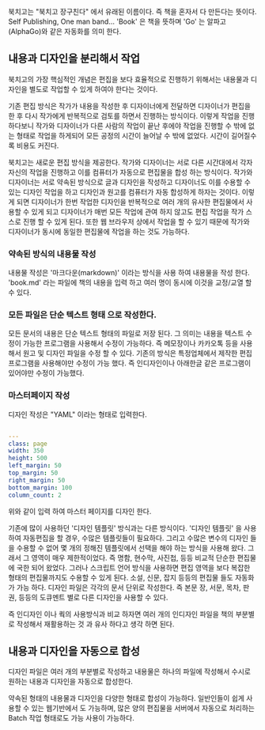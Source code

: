 북치고는 "북치고 장구친다" 에서 유래된 이름이다.
즉 책을 혼자서 다 만든다는 뜻이다. Self Publishing, One man band...
'Book' 은 책을 뜻하며 'Go' 는 알파고(AlphaGo)와 같은 자동화를 의미 한다.

## 내용과 디자인을 분리해서 작업

북치고의 가장 핵심적인 개념은 편집을 보다 효율적으로 진행하기 위해서는 내용물과 디자인을 별도로 작업할 수 있게 하여야 한다는 것이다.

기존 편집 방식은 작가가 내용을 작성한 후 디자이너에게 전달하면 디자이너가 편집을 한 후 다시 작가에게 반복적으로 검토를 하면서 진행하는 방식이다. 이렇게 작업을 진행하다보니 작가와 디자이너가 다른 사람의 작업이 끝난 후에야 작업을 진행할 수 밖에 없는 형태로 작업을 하게되어 모든 공정의 시간이 늘어날 수 밖에 없었다. 시간이 길어질수록 비용도 커진다.

북치고는 새로운 편집 방식을 제공한다.
작가와 디자이너는 서로 다른 시간대에서 각자 자신의 작업을 진행하고 이를 컴퓨터가 자동으로 편집물을 합성 하는 방식이다. 
작가와 디자이너는 서로 약속된 방식으로 글과 디자인을 작성하고 디자이너도 이를 수용할 수 있는 디자인 작업을 하고  디자인과 원고를  컴퓨터가 자동 합성하게 하자는 것이다. 이렇게 되면 디자이너가 한번 작업한 디자인을 반복적으로 여러 개의 유사한 편집물에서 사용할 수 있게 되고 디자이너가 매번 모든 작업에 관여 하지 않고도 편집 작업을 작가 스스로 진행 할 수 있게 된다.
또한 웹 브라우저 상에서 작업을 할 수 있기 때문에 작가와 디자이너가 동시에 동일한 편집물에 작업을 하는 것도 가능하다.

### 약속된 방식의 내용물 작성

내용물 작성은  '마크다운(markdown)' 이라는 방식을 사용 하여 내용물을 작성 한다. 'book.md' 라는 파일에 책의 내용을 입력 하고  여러 명이 동시에 이것을 교정/교열 할 수 있다. 

### 모든 파일은 단순 텍스트 형태 으로 작성한다.

모든 문서의 내용은 단순 텍스트 형태의 파일로 저장 된다. 그 의미는 내용을 텍스트 수정이 가능한 프로그램을 사용해서 수정이 가능하다.  즉 메모장이나 카카오톡 등을 사용해서 원고 및 디자인 파일을 수정 할 수 있다.
기존의 방식은 특정업체에서 제작한 편집프로그램을 사용해야만 수정이 가능 했다. 즉 인디자인이나 아래한글 같은 프로그램이 있어야만 수정이 가능했다.
### 마스터페이지 작성

디자인 작성은 "YAML" 이라는 형태로 입력한다. 
```
```
```yaml
---
class: page
width: 350
height: 500
left_margin: 50
top_margin: 50
right_margin: 50
bottom_margin: 100
column_count: 2
```
위와 같이 입력 하여 마스터 페이지를 디자인 한다.




기존에 많이 사용하던 '디자인 템플릿' 방식과는 다른 방식이다.
'디자인 템플릿' 을 사용하여 자동편집을 할 경우, 수많은 템플릿들이 필요하다.
그리고 수많은 변수의 디자인 들을 수용할 수 없어 몇 개의 정해진 템플릿에서 선택을 해야 하는 방식을 사용해 왔다. 그래서 그 영역이 매우 제한적이었다. 즉 명함, 현수막, 사진첩, 등등 비교적 단순한 편집물에 국한 되어 왔었다.
그러나 스크립트 언어 방식을 사용하면 편집 영역을 보다 복잡한 형태의 편집물까지도 수용할 수 있게 된다. 소설, 신문, 잡지 등등의 편집물 들도 자동화가 가능 하다.
디자인 파일은 각각의 문서 단위로 작성한다. 즉 본문 장, 서문, 목차, 판권, 등등의 도큐멘트 별로 다른 디자인을 사용할 수 있다. 

즉 인디자인 이나 쿽의 사용방식과 비교 하자면 여러 개의 인디자인 파일을 책의 부분별로 작성해서 재활용하는 것 과 유사 하다고 생각 하면 된다. 

## 내용과 디자인을 자동으로 합성

디자인 파일은 여러 개의 부분별로 작성하고  내용물은 하나의 파일에 작성해서 수시로 원하는 내용과 디자인을 자동으로 합성한다.

약속된 형태의 내용물과 디자인을 다양한 형태로 합성이 가능하다. 일반인들이 쉽게 사용할 수 있는 웹기반에서 도 가능하며, 많은 양의 편집물을 서버에서 자동으로 처리하는 Batch 작업 형태로도  가능 사용이 가능하다.


